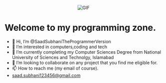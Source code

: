 <!-- ![GIF](https://miro.medium.com/v2/resize:fit:1400/1*1ojV4epPGRxhZE26dVI4pQ.gif) -->
 
<p align="center">
  <img src="https://miro.medium.com/v2/resize:fit:1400/1*1ojV4epPGRxhZE26dVI4pQ.gif" alt="GIF" />
</p>

<h1>Welcome to my programming zone.</h1>

- 👋 Hi, I’m @SaadSubhaniTheProgrammerVersion
- 👀 I’m interested in computers,coding and tech
- 🌱 I’m currently completing my Computer Sciences Degree from National University of Sciences and Technolgy, Islamabad
- 💞️ I’m looking to collaborate on any project that you find me eligible for.
- 📫 How to reach me (my email of course).
- saad.subhani123456@gmail.com





<!---
SaadSubhaniTheProgrammerVersion/SaadSubhaniTheProgrammerVersion is a ✨ special ✨ repository because its `README.md` (this file) appears on your GitHub profile.
You can click the Preview link to take a look at your changes.
--->
